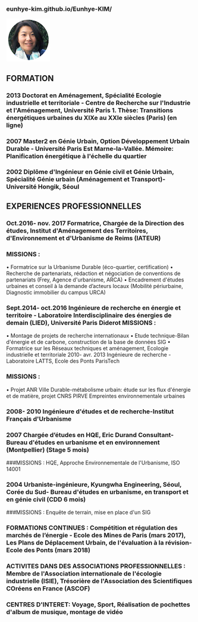 ### eunhye-kim.github.io/Eunhye-KIM/
![](images/photo.jpg)


## FORMATION
### 2013	Doctorat en Aménagement, Spécialité Ecologie industrielle et territoriale - Centre de Recherche sur l'Industrie et l'Aménagement, Université Paris 1. Thèse: Transitions énergétiques urbaines du XIXe au XXIe siècles (Paris) (en ligne)

### 2007 Master2 en Génie Urbain, Option Développement Urbain Durable - Université Paris Est Marne-la-Vallée. Mémoire: Planification énergétique à l'échelle du quartier

### 2002	Diplôme d'Ingénieur en Génie civil et Génie Urbain, Spécialité Génie urbain (Aménagement et Transport)- Université Hongik, Séoul

## EXPERIENCES PROFESSIONNELLES
### Oct.2016- nov. 2017	Formatrice, Chargée de la Direction des études, Institut d'Aménagement des Territoires, d'Environnement et d'Urbanisme de Reims (IATEUR)
### MISSIONS :
•	Formatrice sur la Urbanisme Durable (éco-quartier, certification)
•	Recherche de partenariats, rédaction et négociation de conventions de partenariats (Frey, Agence d'urbanisme, ARCA)
•	Encadrement d'études urbaines et conseil à la demande d’acteurs locaux (Mobilité périurbaine, Diagnostic immobilier du campus URCA)

### Sept.2014- oct.2016	Ingénieure de recherche en énergie et territoire - Laboratoire Interdisciplinaire des énergies de demain (LIED), Université Paris Diderot MISSIONS :
•	Montage de projets de recherche internationaux
•	Etude technique-Bilan d'énergie et de carbone, construction de la base de données SIG
•	Formatrice sur les Réseaux techniques et aménagement, Ecologie industrielle et territoriale
2010- avr. 2013	Ingénieure de recherche -  Laboratoire LATTS, Ecole des Ponts ParisTech
### MISSIONS :
•	Projet ANR Ville Durable-métabolisme urbain: étude sur les flux d'énergie et de matière, projet CNRS PIRVE Empreintes environnementale urbaines
### 2008- 2010	Ingénieure d'études et de recherche-Institut Français d'Urbanisme

### 2007	Chargée d’études en HQE, Eric Durand Consultant-Bureau d'études en urbanisme et en environnement (Montpellier) (Stage 5 mois)
###MISSIONS :  HQE, Approche Environnementale de l'Urbanisme, ISO 14001

### 2004	Urbaniste-ingénieure, Kyungwha Engineering, Séoul, Corée du Sud- Bureau d'études en urbanisme, en transport et en génie civil (CDD 6 mois)
###MISSIONS :  Enquête de terrain, mise en place d'un SIG


### FORMATIONS CONTINUES : Compétition et régulation des marchés de l’énergie - Ecole des Mines de Paris (mars 2017), Les Plans de Déplacement Urbain, de l'évaluation à la révision- Ecole des Ponts (mars 2018)

### ACTIVITES DANS DES ASSOCIATIONS PROFESSIONNELLES :  Membre de l'Association internationale de l'écologie industrielle (ISIE), Trésorière de l'Association des Scientifiques COréens en France (ASCOF)

### CENTRES D'INTERET:  Voyage, Sport, Réalisation de pochettes d'album de musique, montage de vidéo
